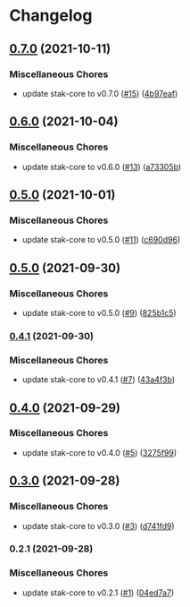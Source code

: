 # Changelog

## [0.7.0](https://www.github.com/stak-app/stak-corejs/compare/v0.6.0...v0.7.0) (2021-10-11)


### Miscellaneous Chores

* update stak-core to v0.7.0 ([#15](https://www.github.com/stak-app/stak-corejs/issues/15)) ([4b97eaf](https://www.github.com/stak-app/stak-corejs/commit/4b97eafeb4c316152be81f4a1dc641a0a0722611))

## [0.6.0](https://www.github.com/stak-app/stak-corejs/compare/v0.5.0...v0.6.0) (2021-10-04)


### Miscellaneous Chores

* update stak-core to v0.6.0 ([#13](https://www.github.com/stak-app/stak-corejs/issues/13)) ([a73305b](https://www.github.com/stak-app/stak-corejs/commit/a73305b4e8c249f2244d59975025c9dfb477fe54))

## [0.5.0](https://www.github.com/stak-app/stak-corejs/compare/v0.5.0...v0.5.0) (2021-10-01)


### Miscellaneous Chores

* update stak-core to v0.5.0 ([#11](https://www.github.com/stak-app/stak-corejs/issues/11)) ([c690d96](https://www.github.com/stak-app/stak-corejs/commit/c690d961e0d1400b26a8e213b355a71308318871))

## [0.5.0](https://www.github.com/stak-app/stak-corejs/compare/v0.4.1...v0.5.0) (2021-09-30)


### Miscellaneous Chores

* update stak-core to v0.5.0 ([#9](https://www.github.com/stak-app/stak-corejs/issues/9)) ([825b1c5](https://www.github.com/stak-app/stak-corejs/commit/825b1c5c759c3df1f0452c42da0572533e55e71c))

### [0.4.1](https://www.github.com/stak-app/stak-corejs/compare/v0.4.0...v0.4.1) (2021-09-30)


### Miscellaneous Chores

* update stak-core to v0.4.1 ([#7](https://www.github.com/stak-app/stak-corejs/issues/7)) ([43a4f3b](https://www.github.com/stak-app/stak-corejs/commit/43a4f3ba450983c4da93ae12a24031bd2f389fdc))

## [0.4.0](https://www.github.com/stak-app/stak-corejs/compare/v0.3.0...v0.4.0) (2021-09-29)


### Miscellaneous Chores

* update stak-core to v0.4.0 ([#5](https://www.github.com/stak-app/stak-corejs/issues/5)) ([3275f99](https://www.github.com/stak-app/stak-corejs/commit/3275f99d4ac59653ba65bd9df0239efa5b190e23))

## [0.3.0](https://www.github.com/stak-app/stak-corejs/compare/v0.2.1...v0.3.0) (2021-09-28)


### Miscellaneous Chores

* update stak-core to v0.3.0 ([#3](https://www.github.com/stak-app/stak-corejs/issues/3)) ([d741fd9](https://www.github.com/stak-app/stak-corejs/commit/d741fd9deb9acc4815440190764e6d8e1d3aef59))

### 0.2.1 (2021-09-28)


### Miscellaneous Chores

* update stak-core to v0.2.1 ([#1](https://www.github.com/stak-app/stak-corejs/issues/1)) ([04ed7a7](https://www.github.com/stak-app/stak-corejs/commit/04ed7a7721edb26261716208addd5bb3f49b74e3))
